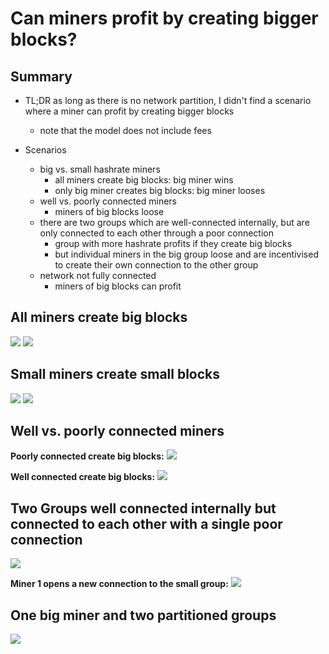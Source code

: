Can miners profit by creating bigger blocks?
===

Summary
---

* TL;DR as long as there is no network partition, I didn't find a scenario where a miner can profit by creating bigger blocks 
    * note that the model does not include fees

* Scenarios
    * big vs. small hashrate miners
        * all miners create big blocks: big miner wins
        * only big miner creates big blocks: big miner looses
    * well vs. poorly connected miners
        * miners of big blocks loose
    * there are two groups which are well-connected internally, but are only connected to each other through a poor connection
        * group with more hashrate profits if they create big blocks
        * but individual miners in the big group loose and are incentivised to create their own connection to the other group
    * network not fully connected
        * miners of big blocks can profit

All miners create big blocks
---
![](https://raw.githubusercontent.com/jonasnick/bitcoin_miningsim/master/analysis/plots/histogram.png)
![](https://raw.githubusercontent.com/jonasnick/bitcoin_miningsim/master/analysis/plots/varying_latencies.png)

Small miners create small blocks
---
![](https://raw.githubusercontent.com/jonasnick/bitcoin_miningsim/master/analysis/plots/histogram_small.png)
![](https://raw.githubusercontent.com/jonasnick/bitcoin_miningsim/master/analysis/plots/realistic_hashrates_small.png)

Well vs. poorly connected miners
---
**Poorly connected create big blocks:**
![](https://raw.githubusercontent.com/jonasnick/bitcoin_miningsim/master/analysis/plots/poorly_connected_big_blocks.png)

**Well connected create big blocks:**
![](https://raw.githubusercontent.com/jonasnick/bitcoin_miningsim/master/analysis/plots/poorly_connected_small_blocks.png)

Two Groups well connected internally but connected to each other with a single poor connection
---
![](https://raw.githubusercontent.com/jonasnick/bitcoin_miningsim/master/analysis/plots/sipa.png)

**Miner 1 opens a new connection to the small group:**
![](https://raw.githubusercontent.com/jonasnick/bitcoin_miningsim/master/analysis/plots/sipa_traitor.png)

One big miner and two partitioned groups
---
![](https://raw.githubusercontent.com/jonasnick/bitcoin_miningsim/master/analysis/plots/partition.png)
